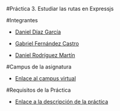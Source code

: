 #Práctica 3. Estudiar las rutas en Expressjs

#Integrantes

* [Daniel Díaz García](https://alu0100882186.github.io)

* [Gabriel Fernández Castro](https://alu0100885453.github.io)

* [Daniel Rodríguez Martín](https://alu0100886764.github.io)

#Campus de la asignatura

* [Enlace al campus virtual](https://campusvirtual.ull.es/1617/course/view.php?id=1136)

#Requisitos de la Práctica

* [Enlace a la descripción de la práctica](https://casianorodriguezleon.gitbooks.io/ull-esit-1617/practicas/practicalearningrouting.html)